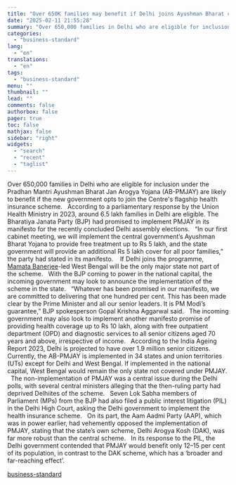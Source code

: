```yaml
---
title: "Over 650K families may benefit if Delhi joins Ayushman Bharat cover"
date: "2025-02-11 21:55:28"
summary: "Over 650,000 families in Delhi who are eligible for inclusion under the Pradhan Mantri Ayushman Bharat Jan Arogya Yojana (AB-PMJAY) are likely to benefit if the new government opts to join the Centre's flagship health insurance scheme. According to a parliamentary response by the Union Health Ministry in 2023, around..."
categories:
  - "business-standard"
lang:
  - "en"
translations:
  - "en"
tags:
  - "business-standard"
menu: ""
thumbnail: ""
lead: ""
comments: false
authorbox: false
pager: true
toc: false
mathjax: false
sidebar: "right"
widgets:
  - "search"
  - "recent"
  - "taglist"
---
```


Over 650,000 families in Delhi who are eligible for inclusion under the Pradhan Mantri Ayushman Bharat Jan Arogya Yojana (AB-PMJAY) are likely to benefit if the new government opts to join the Centre's flagship health insurance scheme.
 
According to a parliamentary response by the Union Health Ministry in 2023, around 6.5 lakh families in Delhi are eligible. The Bharatiya Janata Party (BJP) had promised to implement PMJAY in its manifesto for the recently concluded Delhi assembly elections.
 
“In our first cabinet meeting, we will implement the central government’s Ayushman Bharat Yojana to provide free treatment up to Rs 5 lakh, and the state government will provide an additional Rs 5 lakh cover for all poor families,” the party had stated in its manifesto. 
 
If Delhi joins the programme, [Mamata Banerjee](https://www.business-standard.com/about/who-is-mamata-banerjee)-led West Bengal will be the only major state not part of the scheme.
 
With the BJP coming to power in the national capital, the incoming government may look to announce the implementation of the scheme in the state.
 
“Whatever has been promised in our manifesto, we are committed to delivering that one hundred per cent. This has been made clear by the Prime Minister and all our senior leaders. It is PM Modi’s guarantee,” BJP spokesperson Gopal Krishna Aggarwal said.
 
The incoming government may also look to implement another manifesto promise of providing health coverage up to Rs 10 lakh, along with free outpatient department (OPD) and diagnostic services to all senior citizens aged 70 years and above, irrespective of income.
 
According to the India Ageing Report 2023, Delhi is projected to have over 1.9 million senior citizens.
 
Currently, the AB-PMJAY is implemented in 34 states and union territories (UTs) except for Delhi and West Bengal. If implemented in the national capital, West Bengal would remain the only state not covered under PMJAY.
 
The non-implementation of PMJAY was a central issue during the Delhi polls, with several central ministers alleging that the then-ruling party had deprived Delhiites of the scheme.
 
Seven Lok Sabha members of Parliament (MPs) from the BJP had also filed a public interest litigation (PIL) in the Delhi High Court, asking the Delhi government to implement the health insurance scheme.
 
On its part, the Aam Aadmi Party (AAP), which was in power earlier, had vehemently opposed the implementation of PMJAY, stating that the state’s own scheme, Delhi Arogya Kosh (DAK), was far more robust than the central scheme.
 
In its response to the PIL, the Delhi government contended that PMJAY would benefit only 12–15 per cent of its population, in contrast to the DAK scheme, which has a ‘broader and far-reaching effect’.

[business-standard](https://www.business-standard.com/health/over-650k-families-may-benefit-if-delhi-joins-ayushman-bharat-cover-125021101702_1.html)
